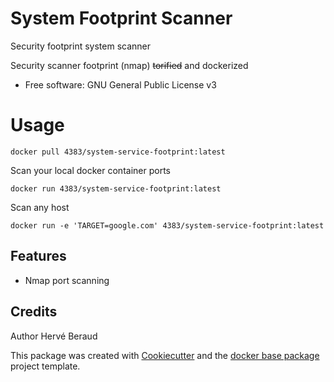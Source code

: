 # System Footprint Scanner
Security footprint system scanner

Security scanner footprint (nmap) ~~torified~~ and dockerized
* Free software: GNU General Public License v3

# Usage
```shell
docker pull 4383/system-service-footprint:latest
```

Scan your local docker container ports

```shell
docker run 4383/system-service-footprint:latest
```

Scan any host

```shell
docker run -e 'TARGET=google.com' 4383/system-service-footprint:latest
```

## Features
* Nmap port scanning

## Credits
Author Hervé Beraud

This package was created with [Cookiecutter](https://github.com/audreyr/cookiecutter) and 
the [docker base package](https://github.com/4383/docker-cookiepackage) project template.  
